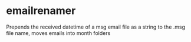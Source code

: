 # emailrenamer
Prepends the received datetime of a msg email file as a string to the .msg file name, moves emails into month folders
